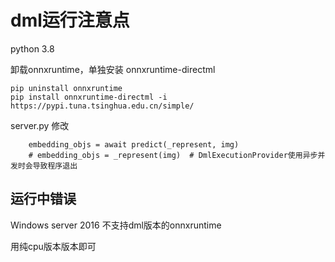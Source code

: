 # dml运行注意点

python 3.8

卸载onnxruntime，单独安装 onnxruntime-directml
```
pip uninstall onnxruntime
pip install onnxruntime-directml -i https://pypi.tuna.tsinghua.edu.cn/simple/
```

server.py 修改
```
    embedding_objs = await predict(_represent, img)
    # embedding_objs = _represent(img)  # DmlExecutionProvider使用异步并发时会导致程序退出
```


## 运行中错误

Windows server 2016 不支持dml版本的onnxruntime

用纯cpu版本版本即可
